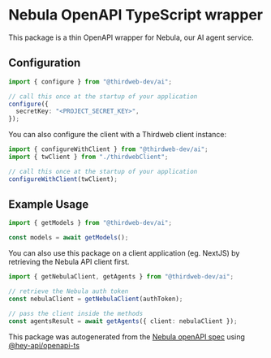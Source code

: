 # Nebula OpenAPI TypeScript wrapper

This package is a thin OpenAPI wrapper for Nebula, our AI agent service.

## Configuration

```ts
import { configure } from "@thirdweb-dev/ai";

// call this once at the startup of your application
configure({
  secretKey: "<PROJECT_SECRET_KEY>",
});
```

You can also configure the client with a Thirdweb client instance:

```ts
import { configureWithClient } from "@thirdweb-dev/ai";
import { twClient } from "./thirdwebClient";

// call this once at the startup of your application
configureWithClient(twClient);
```

## Example Usage

```ts
import { getModels } from "@thirdweb-dev/ai";

const models = await getModels();
```

You can also use this package on a client application (eg. NextJS) by retrieving the Nebula API client first.

```ts
import { getNebulaClient, getAgents } from "@thirdweb-dev/ai";

// retrieve the Nebula auth token
const nebulaClient = getNebulaClient(authToken);

// pass the client inside the methods
const agentsResult = await getAgents({ client: nebulaClient });
```

This package was autogenerated from the [Nebula openAPI spec](https://nebula-api.thirdweb.com/docs) using [@hey-api/openapi-ts](https://github.com/hey-api/openapi-ts)
